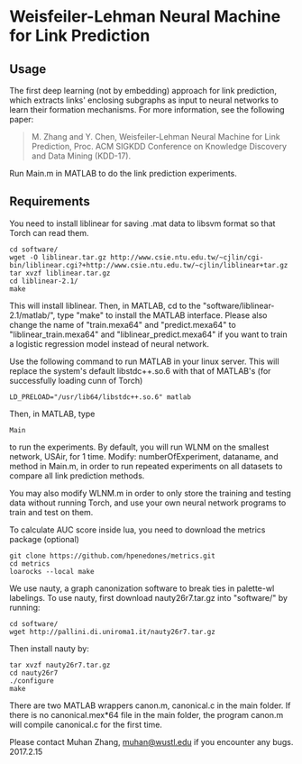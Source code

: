 Weisfeiler-Lehman Neural Machine for Link Prediction
====================================================

Usage
----
The first deep learning (not by embedding) approach for link prediction, which extracts links' enclosing subgraphs as input to neural networks to learn their formation mechanisms. For more information, see the following paper:
> M. Zhang and Y. Chen, Weisfeiler-Lehman Neural Machine for Link Prediction, Proc. ACM SIGKDD Conference on Knowledge Discovery and Data Mining (KDD-17).

Run Main.m in MATLAB to do the link prediction experiments.

Requirements
------------

You need to install liblinear for saving .mat data to libsvm format so that Torch can read them.

    cd software/
    wget -O liblinear.tar.gz http://www.csie.ntu.edu.tw/~cjlin/cgi-bin/liblinear.cgi?+http://www.csie.ntu.edu.tw/~cjlin/liblinear+tar.gz
    tar xvzf liblinear.tar.gz
    cd liblinear-2.1/
    make

This will install liblinear. Then, in MATLAB, cd to the "software/liblinear-2.1/matlab/", type "make" to install the MATLAB interface. Please also change the name of "train.mexa64" and "predict.mexa64" to "liblinear_train.mexa64" and "liblinear_predict.mexa64" if you want to train a logistic regression model instead of neural network.

Use the following command to run MATLAB in your linux server. This will replace the system's default libstdc++.so.6 with that of MATLAB's (for successfully loading cunn of Torch)

    LD_PRELOAD="/usr/lib64/libstdc++.so.6" matlab 

Then, in MATLAB, type

    Main

to run the experiments. By default, you will run WLNM on the smallest network, USAir, for 1 time. Modify: numberOfExperiment, dataname, and method in Main.m, in order to run repeated experiments on all datasets to compare all link prediction methods.

You may also modify WLNM.m in order to only store the training and testing data without running Torch, and use your own neural network programs to train and test on them.

To calculate AUC score inside lua, you need to download the metrics package (optional)

    git clone https://github.com/hpenedones/metrics.git
    cd metrics
    loarocks --local make

We use nauty, a graph canonization software to break ties in palette-wl labelings. 
To use nauty, first download nauty26r7.tar.gz into "software/" by running:

    cd software/
    wget http://pallini.di.uniroma1.it/nauty26r7.tar.gz

Then install nauty by:

    tar xvzf nauty26r7.tar.gz
    cd nauty26r7
    ./configure
    make

There are two MATLAB wrappers canon.m, canonical.c in the main folder. If there is no canonical.mex*64 file in the main folder, the program canon.m will compile canonical.c for the first time. 

Please contact Muhan Zhang, muhan@wustl.edu if you encounter any bugs.
2017.2.15
